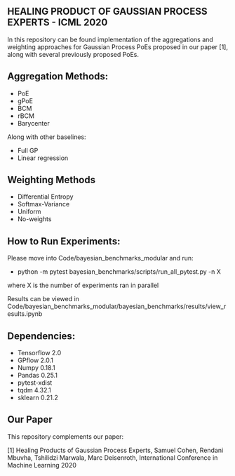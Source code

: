## HEALING PRODUCT OF GAUSSIAN PROCESS EXPERTS - ICML 2020

In this repository can be found implementation of the aggregations and weighting approaches for Gaussian Process PoEs proposed in our paper [1], along with several previously proposed PoEs.

## Aggregation Methods:

* PoE
* gPoE
* BCM
* rBCM
* Barycenter

Along with other baselines:

* Full GP
* Linear regression

## Weighting Methods
* Differential Entropy
* Softmax-Variance
* Uniform
* No-weights

## How to Run Experiments:
Please move into Code/bayesian_benchmarks_modular and run:
* python -m pytest bayesian_benchmarks/scripts/run_all_pytest.py -n X

where X is the number of experiments ran in parallel

Results can be viewed in Code/bayesian_benchmarks_modular/bayesian_benchmarks/results/view_results.ipynb

## Dependencies:
* Tensorflow 2.0
* GPflow 2.0.1
* Numpy 0.18.1
* Pandas 0.25.1
* pytest-xdist
* tqdm 4.32.1
* sklearn 0.21.2


## Our Paper
This repository complements our paper:

[1] Healing Products of Gaussian Process Experts, Samuel Cohen, Rendani Mbuvha, Tshilidzi Marwala, Marc Deisenroth, International Conference in Machine Learning 2020
